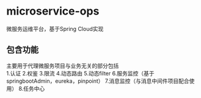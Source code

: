 # microservice-ops
微服务运维平台，基于Spring Cloud实现

## 包含功能
主要用于代理微服务项目与业务无关的部分包括  
1.认证
2.权鉴
3.限流
4.动态路由
5.动态filter
6.服务监控（基于springbootAdmin，eureka，pinpoint）
7.消息监控（与消息中间件项目配合使用）
8.任务中心

